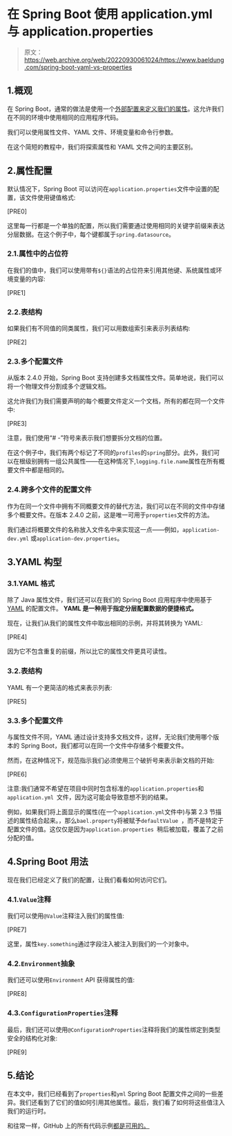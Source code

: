 # 在 Spring Boot 使用 application.yml 与 application.properties

> 原文：<https://web.archive.org/web/20220930061024/https://www.baeldung.com/spring-boot-yaml-vs-properties>

## 1.概观

在 Spring Boot，通常的做法是使用一个[外部配置来定义我们的属性](/web/20220630021618/https://www.baeldung.com/properties-with-spring)。这允许我们在不同的环境中使用相同的应用程序代码。

我们可以使用属性文件、YAML 文件、环境变量和命令行参数。

在这个简短的教程中，我们将探索属性和 YAML 文件之间的主要区别。

## 2.属性配置

默认情况下，Spring Boot 可以访问在`application.properties`文件中设置的配置，该文件使用键值格式:

[PRE0]

这里每一行都是一个单独的配置，所以我们需要通过使用相同的关键字前缀来表达分层数据。在这个例子中，每个键都属于`spring.datasource`。

### 2.1.属性中的占位符

在我们的值中，我们可以使用带有`${}`语法的占位符来引用其他键、系统属性或环境变量的内容:

[PRE1]

### 2.2.表结构

如果我们有不同值的同类属性，我们可以用数组索引来表示列表结构:

[PRE2]

### 2.3.多个配置文件

从版本 2.4.0 开始，Spring Boot 支持创建多文档属性文件。简单地说，我们可以将一个物理文件分割成多个逻辑文档。

这允许我们为我们需要声明的每个概要文件定义一个文档，所有的都在同一个文件中:

[PRE3]

注意，我们使用“# -”符号来表示我们想要拆分文档的位置。

在这个例子中，我们有两个标记了不同的`profiles`的`spring`部分。此外，我们可以在根级别拥有一组公共属性——在这种情况下,`logging.file.name`属性在所有概要文件中都是相同的。

### 2.4.跨多个文件的配置文件

作为在同一个文件中拥有不同概要文件的替代方法，我们可以在不同的文件中存储多个概要文件。在版本 2.4.0 之前，这是唯一可用于`properties`文件的方法。

我们通过将概要文件的名称放入文件名中来实现这一点——例如，`application-dev.yml` 或`application-dev.properties`。

## 3.YAML 构型

### 3.1.YAML 格式

除了 Java 属性文件，我们还可以在我们的 Spring Boot 应用程序中使用基于 [YAML](/web/20220630021618/https://www.baeldung.com/spring-yaml) 的配置文件。 **YAML 是一种用于指定分层配置数据的便捷格式。**

现在，让我们从我们的属性文件中取出相同的示例，并将其转换为 YAML:

[PRE4]

因为它不包含重复的前缀，所以比它的属性文件更具可读性。

### 3.2.表结构

YAML 有一个更简洁的格式来表示列表:

[PRE5]

### 3.3.多个配置文件

与属性文件不同，YAML 通过设计支持多文档文件，这样，无论我们使用哪个版本的 Spring Boot，我们都可以在同一个文件中存储多个概要文件。

然而，在这种情况下，规范指示我们必须使用三个破折号来表示新文档的开始:

[PRE6]

注意:我们通常不希望在项目中同时包含标准的`application.properties`和`application.yml `文件，因为这可能会导致意想不到的结果。

例如，如果我们将上面显示的属性(在一个`application.yml`文件中)与第 2.3 节描述的属性结合起来。，那么`bael.property`将被赋予`defaultValue `，而不是特定于配置文件的值。这仅仅是因为`application.properties `稍后被加载，覆盖了之前分配的值。

## 4.Spring Boot 用法

现在我们已经定义了我们的配置，让我们看看如何访问它们。

### 4.1.`Value`注释

我们可以使用`@Value`注释注入我们的属性值:

[PRE7]

这里，属性`key.something`通过字段注入被注入到我们的一个对象中。

### 4.2.`Environment`抽象

我们还可以使用`Environment` API 获得属性的值:

[PRE8]

### 4.3.`ConfigurationProperties`注释

最后，我们还可以使用`@ConfigurationProperties`注释将我们的属性绑定到类型安全的结构化对象:

[PRE9]

## 5.结论

在本文中，我们已经看到了`properties`和`yml` Spring Boot 配置文件之间的一些差异。我们还看到了它们的值如何引用其他属性。最后，我们看了如何将这些值注入我们的运行时。

和往常一样，GitHub 上的所有代码示例[都是可用的。](https://web.archive.org/web/20220630021618/https://github.com/eugenp/tutorials/tree/master/spring-boot-modules/spring-boot-properties-3)